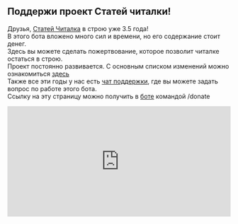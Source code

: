 ## Поддержи проект Статей читалки!
Друзья, [Статей Читалка](https://t.me/chotamreaderbot) в строю уже 3.5 года!<br/>
В этого бота вложено много сил и времени, но его содержание стоит денег.<br/>
Здесь вы можете сделать пожертвование, которое позволит читалке остаться в строю.<br/>
Проект постоянно развивается. С основным списком изменений можно ознакомиться [здесь](https://telegra.ph/Chitalki-changelog-01-14?r=01092020a) <br/>
Также все эти годы у нас есть [чат поддержки](https://t.me/joinchat/B4wwl0Am8gBheHG0TbIeJw), где вы можете задать вопрос по работе этого бота. <br/>
Ссылку на эту страницу можно получить в [боте](https://t.me/chotamreaderbot) командой /donate

<iframe src="https://promo-money.ru/quickpay/shop-widget?writer=seller&targets=%D0%9F%D0%BE%D0%B6%D0%B5%D1%80%D1%82%D0%B2%D0%BE%D0%B2%D0%B0%D0%BD%D0%B8%D0%B5%20%D0%BD%D0%B0%20%D1%81%D1%82%D0%B0%D1%82%D0%B5%D0%B9%20%D1%87%D0%B8%D1%82%D0%B0%D0%BB%D0%BA%D1%83&targets-hint=&default-sum=100&button-text=11&payment-type-choice=on&mobile-payment-type-choice=on&hint=&successURL=&quickpay=shop&account=410014281023692" width="100%" height="250" frameborder="0" allowtransparency="true" scrolling="no"></iframe>
